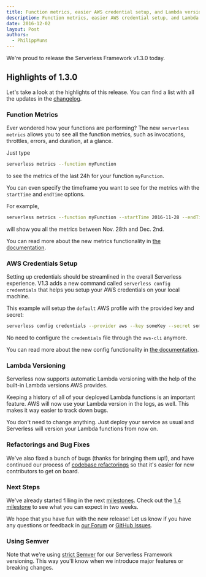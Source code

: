 ```yaml
---
title: Function metrics, easier AWS credential setup, and Lambda versioning in Serverless Framework v1.3
description: Function metrics, easier AWS credential setup, and Lambda versioning now available in Serverless v1.3
date: 2016-12-02
layout: Post
authors:
  - PhilippMuns
---
```


We're proud to release the Serverless Framework v1.3.0 today.

## Highlights of 1.3.0

Let's take a look at the highlights of this release. You can find a list with all the updates in the [changelog](https://github.com/serverless/serverless/blob/master/CHANGELOG.md).

### Function Metrics

Ever wondered how your functions are performing? The new `serverless metrics` allows you to see all the function metrics, such as invocations, throttles, errors, and duration, at a glance.

Just type

```bash
serverless metrics --function myFunction
```

to see the metrics of the last 24h for your function `myFunction`.

You can even specify the timeframe you want to see for the metrics with the `startTime` and `endTime` options.

For example,

```bash
serverless metrics --function myFunction --startTime 2016-11-28 --endTime 2016-12-02
```

will show you all the metrics between Nov. 28th and Dec. 2nd.

You can read more about the new metrics functionality in [the documentation](https://serverless.com/framework/docs/providers/aws/cli-reference/metrics/).

### AWS Credentials Setup

Setting up credentials should be streamlined in the overall Serverless experience. V1.3 adds a new command called `serverless config credentials` that helps you setup your AWS credentials on your local machine.

This example will setup the `default` AWS profile with the provided key and secret:

```bash
serverless config credentials --provider aws --key someKey --secret someSecret
```

No need to configure the `credentials` file through the `aws-cli` anymore.

You can read more about the new config functionality in [the documentation](https://serverless.com/framework/docs/providers/aws/cli-reference/config/).

### Lambda Versioning

Serverless now supports automatic Lambda versioning with the help of the built-in Lambda versions AWS provides.

Keeping a history of all of your deployed Lambda functions is an important feature. AWS will now use your Lambda version in the logs, as well. This makes it way easier to track down bugs.

You don't need to change anything. Just deploy your service as usual and Serverless will version your Lambda functions from now on.

### Refactorings and Bug Fixes

We've also fixed a bunch of bugs (thanks for bringing them up!), and have continued our process of [codebase refactorings](https://github.com/serverless/serverless/issues/2645) so that it's easier for new contributors to get on board.

### Next Steps

We've already started filling in the next [milestones](https://github.com/serverless/serverless/milestones). Check out the [1.4 milestone](https://github.com/serverless/serverless/milestone/18) to see what you can expect in two weeks.

We hope that you have fun with the new release! Let us know if you have any questions or feedback in [our Forum](http://forum.serverless.com/) or [GitHub Issues](https://github.com/serverless/serverless/issues).

### Using Semver

Note that we're using [strict Semver](http://semver.org/) for our Serverless Framework versioning. This way you'll know when we introduce major features or breaking changes.

